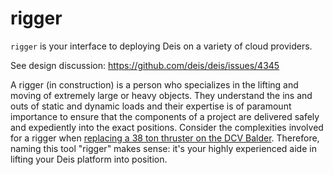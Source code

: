 # rigger

`rigger` is your interface to deploying Deis on a variety of cloud providers.

See design discussion: https://github.com/deis/deis/issues/4345

A rigger (in construction) is a person who specializes in the lifting and moving of extremely
large or heavy objects. They understand the ins and outs of static and dynamic
loads and their expertise is of paramount importance to ensure that the
components of a project are delivered safely and expediently into the exact
positions. Consider the complexities involved for a rigger when [replacing a 38
ton thruster on the DCV Balder](https://www.youtube.com/watch?v=Bti0Z5a7GmE).
Therefore, naming this tool "rigger" makes sense: it's your highly experienced
aide in lifting your Deis platform into position.
